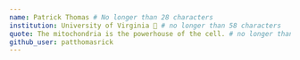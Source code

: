 ```yaml
---
name: Patrick Thomas # No longer than 28 characters
institution: University of Virginia 🚩 # no longer than 58 characters
quote: The mitochondria is the powerhouse of the cell. # no longer than 100 characters, avoid using quotes(") to guarantee the format remains the same.
github_user: patthomasrick
---
```

